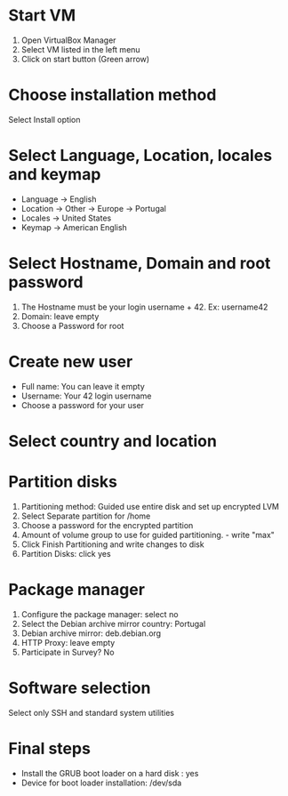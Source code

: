 # Start VM

1. Open VirtualBox Manager
2. Select VM listed in the left menu
3. Click on start button (Green arrow)

# Choose installation method

Select Install option

# Select Language, Location, locales and keymap
- Language -> English
- Location -> Other -> Europe -> Portugal
- Locales -> United States
- Keymap -> American English

# Select Hostname, Domain and root password

1. The Hostname must be your login username + 42. Ex: username42
2. Domain: leave empty
3. Choose a Password for root

# Create new user

- Full name: You can leave it empty
- Username: Your 42 login username
- Choose a password for your user

# Select country and location

# Partition disks

1. Partitioning method: Guided use entire disk and set up encrypted LVM
2. Select Separate partition for /home
3. Choose a password for the encrypted partition
4. Amount of volume group to use for guided partitioning. - write "max"
5. Click Finish Partitioning and write changes to disk
6. Partition Disks: click yes

# Package manager 

1. Configure the package manager: select no
2. Select the Debian archive mirror country: Portugal
3. Debian archive mirror: deb.debian.org
4. HTTP Proxy: leave empty
5. Participate in Survey? No

# Software selection

Select only SSH and standard system utilities

# Final steps

- Install the GRUB boot loader on a hard disk : yes
- Device for boot loader installation: /dev/sda